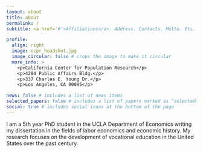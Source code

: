 ```yaml
---
layout: about
title: about
permalink: /
subtitle: <a href='#'>Affiliations</a>. Address. Contacts. Motto. Etc.

profile:
  align: right
  image: ccpr_headshot.jpg
  image_circular: false # crops the image to make it circular
  more_info: >
    <p>California Center for Population Research</p>
    <p>4284 Public Affairs Bldg.</p>
    <p>337 Charles E. Young Dr.</p>
    <p>Los Angeles, CA 90095</p>

news: false # includes a list of news items
selected_papers: false # includes a list of papers marked as "selected={true}"
social: true # includes social icons at the bottom of the page
---
```


I am a 5th year PhD student in the UCLA Department of Economics writing my dissertation in the fields of labor economics and economic history. My research focuses on the development of vocational education in the United States over the past century. 